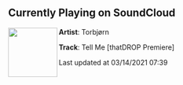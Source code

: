 ## Currently Playing on SoundCloud

[<img align="left" width="100" src="https://i1.sndcdn.com/artworks-DBNhQzm1dKC0J661-xHNCnA-t500x500.jpg">](https://soundcloud.com/beatsbytor/tell-me)

**Artist**: Torbjørn 

**Track**: Tell Me [thatDROP Premiere]

Last updated at 03/14/2021 07:39
